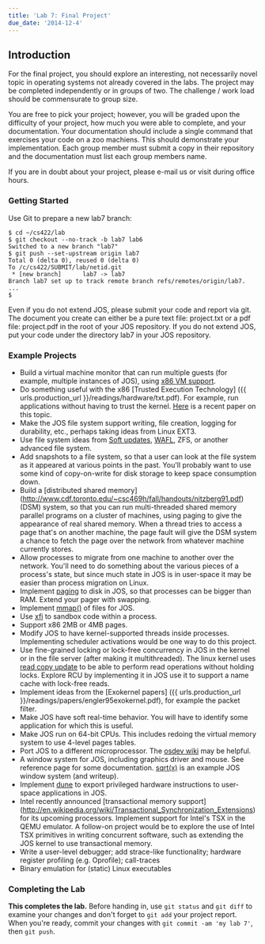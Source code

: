 ```yaml
---
title: 'Lab 7: Final Project'
due_date: '2014-12-4'
---
```


Introduction
------------

For the final project,
you should explore an interesting,
not necessarily novel topic in operating systems
not already covered in the labs.
The project may be completed independently or in groups of two.
The challenge / work load should be commensurate to group size.

You are free to pick your project;
however, you will be graded upon the difficulty of your project,
how much you were able to complete,
and your documentation.
Your documentation should include a single command
that exercises your code on a zoo machiens.
This should demonstrate your implementation.
Each group member must submit a copy in their repository
and the documentation must list each group members name.

If you are in doubt about your project,
please e-mail us or visit during office hours.

### Getting Started

Use Git to prepare a new lab7 branch:

```lang-sh
$ cd ~/cs422/lab
$ git checkout --no-track -b lab7 lab6
Switched to a new branch "lab7"
$ git push --set-upstream origin lab7
Total 0 (delta 0), reused 0 (delta 0)
To /c/cs422/SUBMIT/lab/netid.git
 * [new branch]      lab7 -> lab7
Branch lab7 set up to track remote branch refs/remotes/origin/lab7.
...
$
```

Even if you do not extend JOS,
please submit your code and report via git.
The document you create can either be a pure text file:
project.txt
or a pdf file: project.pdf
in the root of your JOS repository.
If you do not extend JOS,
put your code under the directory lab7 in your JOS repository.

### Example Projects

- Build a virtual machine monitor that can run multiple guests
  (for example, multiple instances of JOS), using
  [x86 VM support](http://wiki.osdev.org/VMX).
- Do something useful with the x86
  [Trusted Execution Technology]
  ({{ urls.production_url }}/readings/hardware/txt.pdf).
  For example, run applications without having to trust the kernel.
  [Here](https://www.usenix.org/system/files/conference/osdi12/osdi12-final-51.pdf)
   is a recent paper on this topic.
- Make the JOS file system support writing, file creation,
  logging for durability, etc., perhaps taking ideas from Linux EXT3.
- Use file system ideas from
  [Soft updates](http://www.ece.cmu.edu/~ganger/papers/osdi94.pdf),
  [WAFL](https://ng.gnunet.org/sites/default/files/10.1.1.40.3691.pdf),
  ZFS, or another advanced file system.
- Add snapshots to a file system, so that a user can look at the file system
  as it appeared at various points in the past.
  You'll probably want to use some kind of copy-on-write for disk storage
  to keep space consumption down.
- Build a [distributed shared memory]
  (http://www.cdf.toronto.edu/~csc469h/fall/handouts/nitzberg91.pdf)
  (DSM) system,
  so that you can run multi-threaded shared memory parallel programs
  on a cluster of machines,
  using paging to give the appearance of real shared memory.
  When a thread tries to access a page that's on another machine,
  the page fault will give the DSM system a chance
  to fetch the page over the network from whatever machine currently stores.
- Allow processes to migrate from one machine to another over the network.
  You'll need to do something about the various pieces of a process's state,
  but since much state in JOS is in user-space it may be easier
  than process migration on Linux.
- Implement [paging](http://en.wikipedia.org/wiki/Paging)
  to disk in JOS, so that processes can be bigger than RAM.
  Extend your pager with swapping.
- Implement
  [mmap()](http://en.wikipedia.org/wiki/Mmap)  of files for JOS.
- Use [xfi](http://static.usenix.org/event/osdi06/tech/erlingsson.html)
   to sandbox code within a process.
- Support x86 2MB or 4MB pages.
- Modify JOS to have kernel-supported threads inside processes.
  Implementing scheduler activations would be one way to do this project.
- Use fine-grained locking or lock-free concurrency in JOS in the kernel
  or in the file server (after making it multithreaded).
  The linux kernel uses
  [read copy update](http://en.wikipedia.org/wiki/Read-copy-update)
  to be able to perform
  read operations without holding locks.
  Explore RCU by implementing it in JOS use it
  to support a name cache with lock-free reads.
- Implement ideas from the [Exokernel papers]
  ({{ urls.production_url }}/readings/papers/engler95exokernel.pdf),
  for example the packet filter.
- Make JOS have soft real-time behavior.
  You will have to identify some application for which this is useful.
- Make JOS run on 64-bit CPUs.
  This includes redoing the virtual memory system to use 4-level pages tables.
- Port JOS to a different microprocessor.
  The [osdev wiki](http://wiki.osdev.org/Main_Page) may be helpful.
- A window system for JOS, including graphics driver and mouse.
  See reference page for some documentation.
  [sqrt(x)](http://web.mit.edu/amdragon/www/pubs/sqrtx-6.828.html)
  is an example JOS window system (and writeup).
- Implement [dune](https://www.usenix.org/system/files/conference/osdi12/osdi12-final-117.pdf)
  to export privileged hardware instructions
  to user-space applications in JOS.
- Intel recently announced
  [transactional memory support]
  (http://en.wikipedia.org/wiki/Transactional_Synchronization_Extensions)
  for its upcoming processors.
  Implement support for Intel's TSX in the QEMU emulator.
  A follow-on project would be to explore the use of Intel TSX primitives
  in writing concurrent software, such as extending the JOS kernel
  to use transactional memory.
- Write a user-level debugger; add strace-like functionality;
  hardware register profiling (e.g. Oprofile); call-traces
- Binary emulation for (static) Linux executables

### Completing the Lab

**This completes the lab.**
Before handing in, use `git status` and `git diff`
to examine your changes
and don't forget to `git add` your project report.
When you're ready,
commit your changes with `git commit -am 'my lab 7'`,
then `git push`.
